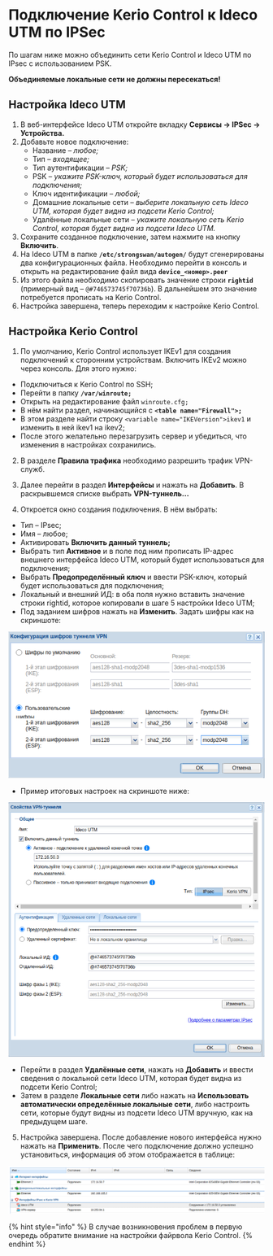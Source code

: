# Подключение Kerio Control к Ideco UTM по IPSec

По шагам ниже можно объединить сети Kerio Control и Ideco UTM по IPsec с использованием PSK.

**Объединяемые локальные сети не должны пересекаться!**

## Настройка Ideco UTM

1. В веб-интерфейсе Ideco UTM откройте вкладку **Сервисы -&gt; IPSec -&gt; Устройства.**
2. Добавьте новое подключение:
   * Название – _любое;_
   * Тип – _входящее;_
   * Тип аутентификации – _PSK;_
   * PSK – _укажите PSK-ключ, который будет использоваться для подключения;_
   * Ключ идентификации – _любой;_
   * Домашние локальные сети – _выберите локальную сеть Ideco UTM, которая будет видна из подсети Kerio Control;_
   * Удалённые локальные сети – _укажите локальную сеть Kerio Control, которая будет видна из подсети Ideco UTM._
3. Сохраните созданное подключение, затем нажмите на кнопку **Включить**.
4. На Ideco UTM в папке **`/etc/strongswan/autogen/`** будут сгенерированы два конфигурационных файла. Необходимо перейти в консоль и открыть на редактирование файл вида **`device_<номер>.peer`**
5. Из этого файла необходимо скопировать значение строки **`rightid`** \(примерный вид – `@#746573745f70736b`\). В дальнейшем это значение потребуется прописать на Kerio Control.
6. Настройка завершена, теперь переходим к настройке Kerio Control.

## Настройка Kerio Control

1. По умолчанию, Kerio Control использует IKEv1 для создания подключений к сторонним устройствам. Включить IKEv2 можно через консоль. Для этого нужно:

* Подключиться к Kerio Control по SSH;
* Перейти в папку **`/var/winroute;`**
* Открыть на редактирование файл `winroute.cfg;`
* В нём найти раздел, начинающийся с **`<table name="Firewall">;`**
* В этом разделе найти строку `<variable name="IKEVersion">ikev1` и изменить в ней ikev1 на ikev2;
* После этого желательно перезагрузить сервер и убедиться, что изменения в настройках сохранились.

2. В разделе **Правила трафика** необходимо разрешить трафик VPN-служб.

3. Далее перейти в раздел **Интерфейсы** и нажать на **Добавить**. В раскрывшемся списке выбрать **VPN-туннель...**

4. Откроется окно создания подключения. В нём выбрать:

* Тип – IPsec;
* Имя – любое;
* Активировать **Включить данный туннель;**
* Выбрать тип **Активное** и в поле под ним прописать IP-адрес внешнего интерфейса Ideco UTM, который будет использоваться для подключения;
* Выбрать **Предопределённый ключ** и ввести PSK-ключ, который будет использоваться для подключения;
* Локальный и внешний ИД: в оба поля нужно вставить значение строки rightid, которое копировали в шаге 5 настройки Ideco UTM;
* Под заданием шифров нажать на **Изменить**. Задать шифры как на скриншоте:

![](../../../.gitbook/assets/17072231%20%281%29.png)

* Пример итоговых настроек на скриншоте ниже:

![](../../../.gitbook/assets/17072230%20%281%29%20%282%29%20%282%29%20%282%29%20%282%29%20%282%29%20%282%29%20%282%29%20%282%29.png)

* Перейти в раздел **Удалённые сети**, нажать на **Добавить** и ввести сведения о локальной сети Ideco UTM, которая будет видна из подсети Kerio Control;
* Затем в разделе **Локальные сети** либо нажать на **Использовать автоматически определённые локальные сети**, либо настроить сети, которые будут видны из подсети Ideco UTM вручную, как на предыдущем шаге.

5. Настройка завершена. После добавление нового интерфейса нужно нажать на **Применить**. После чего подключение должно успешно установиться, информация об этом отображается в таблице:

![](../../../.gitbook/assets/17072232%20%282%29%20%282%29%20%282%29%20%282%29%20%282%29%20%282%29%20%282%29.png)

{% hint style="info" %}
В случае возникновения проблем в первую очередь обратите внимание на настройки файрвола Kerio Control.
{% endhint %}

